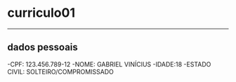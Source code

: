 # curriculo01

---

## dados pessoais
-CPF: 123.456.789-12
-NOME: GABRIEL VINÍCIUS
-IDADE:18 
-ESTADO CIVIL: SOLTEIRO/COMPROMISSADO
